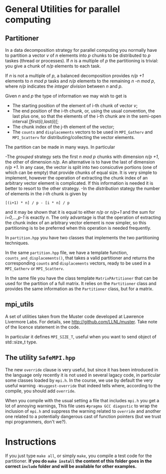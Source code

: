 # General Utilities for parallel computing #

## Partitioner ##

In a data decomposition strategy for parallel computing you normally have to partition a vector *v* of *n* elements into *p* chunks to be distributed to *p* taskes (thread or processes). If *n* is a multiple of *p* the partitioning is trivial: you give a chunk of *n/p* elements to each task.

If *n* is not a multiple of *p*, a balanced decomposition provides *n/p +1* elements to *n mod p* tasks  and *n/p* elements to the remaining *n -n mod p*, where *n/p* indicates the *integer division* between *n* and *p*.

Given *n* and *p* the type of information we may wish to get is

- The starting position of the element of i-th chunk of vector *v*;
- The end position of the i-th chunk, or, using the usual convention, the last plus one, so that the elements of the i-th chunk are in the semi-open interval *[first(i),last(i)[*;
- The chunk index of the j-th element of the vector;
- The `counts` and `displacements` vectors to be used in `MPI_Gatherv` and `MPI_Scatterv` for distributing/collecting the vector elements.

The partition can be made in many ways. In particular

-The *grouped* strategy sets the first *n mod p* chunks with dimension *n/p +1*, the other of dimension *n/p*. An alternative is to have the last of  dimension *n/p +1*. In any case, the vector is split into two consicutive portions (one of which can be empty) that provide chunks of equal size. It is very simple to implement, however the operation of extracting the chunk index of an arbitrary vector element is complicated. 
If this information is needed it is better to resort to the other strategy.
-In the *distribution* stategy the number of elements in the *i-th* chunk is given by

	[(i+1) * n] / p - [i * n] / p
and it may be shown that it is equal to either *n/p* or *n/p+1* and the sum for *i=0,...,p-1* is exactly *n*.
The only advantage is that the operation of extracting the chunk index of an arbitrary vector element
is now simpler, so this partitioning is to be preferred when this operation is needed frequently.

In `partition.hpp` you have two classes that implements the two partitioning techniques.

In the same `partition.hpp` file, we have a template function, `counts_and_displacements()`, that takes a valid partitioner and returns the corresponding `counts` and `displacements` vectors, ready to be used in a `MPI_Gatherv` or `MPI_Scatterv`.

In the same file you have the class template `MatrixPArtitioner` that can be used for the partition of a full matrix. It relies on the `Partitioner` class and provides the same information as the `Partitioner` class, but for a matrix.

## mpi_utils ##
A set of utilities taken from the Muster code developed at Lawrence Livermore Labs. For details, see http://github.com/LLNL/muster. Take note of the licence statement in the code.

In particular it defines `MPI_SIZE_T`, useful when you want to send object of std::size_t type. 

## The utility `SafeMPI.hpp` ##

The new `override` clause is very useful, but since it has been introduced in the language only recently it is not used in several lagacy code, in particular some classes loaded by `mpi.h`.
In the course, we use by default the very useful warning `-Wsuggest-override` that indeed tells where, according to the compile, you should add `override`.

When you compile with the usual setting a file that includes `mpi.h` you get a lot of annoying warnings, This file uses `#pragma GCC diagostic` to wrap the inclusion of `mpi.h` and suppress the warning related to `override` and another one related to a potentially dangerous cast of function pointers (but we trust mpi programmers, don't we?).



# Instructions #

If you just type `make all`, or simply `make`, you compile a test code for the partitioner. **If you do `make install` the content of this folder goes in the correct `include` folder and will be available for other examples.**
